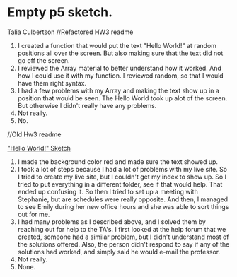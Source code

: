 # Empty p5 sketch.

Talia Culbertson
//Refactored HW3 readme
1. I created a function that would put the text "Hello World!" at random
positions all over the screen. But also making sure that the text did not go
off the screen.
2. I reviewed the Array material to better understand how it worked. And how I
could use it with my function. I reviewed random, so that I would have them
right syntax.
3.  I had a few problems with my Array and making the text show up in a position
that would be seen. The Hello World took up alot of the screen. But otherwise
I didn't really have any problems.
4. Not really.
5. No.


//Old Hw3 readme

["Hello World!" Sketch](https://tculbertson21.github.io/120-work/hw-3/)

1. I made the background color red and made sure the text showed up.
2. I took a lot of steps because I had a lot of problems with my live site. So
I tried to create my live site, but I couldn't get my index to show up. So I tried
to put everything in a different folder, see if that would help. That ended up
confusing it. So then I tried to set up a meeting with Stephanie, but are schedules
were really opposite. And then, I managed to see Emily during her new office hours
and she was able to sort things out for me.
3. I had many problems as I described above, and I solved them by reaching out for help
to the TA's. I first looked at the help forum that we created, someone had a
similar problem, but I didn't understand most of the solutions offered. Also,
the person didn't respond to say if any of the solutions had worked, and simply
said he would e-mail the professor.
4. Not really.
5. None.
